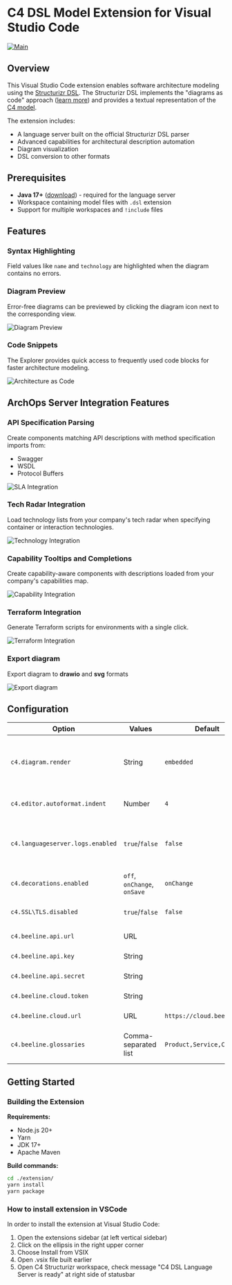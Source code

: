# C4 DSL Model Extension for Visual Studio Code
[![Main](https://github.com/tech-beeline/varp/actions/workflows/main.yaml/badge.svg)](https://github.com/tech-beeline/varp/actions/workflows/main.yaml)
## Overview

This Visual Studio Code extension enables software architecture modeling using the [Structurizr DSL](https://github.com/structurizr/dsl). The Structurizr DSL implements the "diagrams as code" approach ([learn more](https://docs.structurizr.com/)) and provides a textual representation of the [C4 model](https://c4model.com/).

The extension includes:
- A language server built on the official Structurizr DSL parser
- Advanced capabilities for architectural description automation
- Diagram visualization
- DSL conversion to other formats

## Prerequisites

- **Java 17+** ([download](https://java.com/en/download/)) - required for the language server
- Workspace containing model files with `.dsl` extension
- Support for multiple workspaces and `!include` files

## Features

### Syntax Highlighting

Field values like `name` and `technology` are highlighted when the diagram contains no errors.

### Diagram Preview

Error-free diagrams can be previewed by clicking the diagram icon next to the corresponding view.

![Diagram Preview](images/preview.png)

### Code Snippets

The Explorer provides quick access to frequently used code blocks for faster architecture modeling.

![Architecture as Code](images/plugin_aac.gif)

## ArchOps Server Integration Features

### API Specification Parsing

Create components matching API descriptions with method specification imports from:
- Swagger
- WSDL
- Protocol Buffers

![SLA Integration](images/plugin_sla.gif)

### Tech Radar Integration

Load technology lists from your company's tech radar when specifying container or interaction technologies.

![Technology Integration](images/plugin_tech.gif)

### Capability Tooltips and Completions

Create capability-aware components with descriptions loaded from your company's capabilities map.

![Capability Integration](images/plugin_capability.gif)

### Terraform Integration

Generate Terraform scripts for environments with a single click.

![Terraform Integration](images/terraform.gif)

### Export diagram

Export diagram to **drawio** and **svg** formats

![Export diagram](images/export.png)

## Configuration

| Option | Values | Default | Description |
|--------|--------|---------|-------------|
| `c4.diagram.render` | String | `embedded` | Diagram rendering method (embedded or structurizr.com cloud) |
| `c4.editor.autoformat.indent` | Number | `4` | Spaces per indentation level |
| `c4.languageserver.logs.enabled` | `true`/`false` | `false` | Enable language server logging to `c4-language-server.log` |
| `c4.decorations.enabled` | `off`, `onChange`, `onSave` | `onChange` | Text decoration timing |
| `c4.SSL\TLS.disabled` | `true`/`false` | `false` | Disable SSL/TLS verification |
| `c4.beeline.api.url` | URL | | ArchOPS server URL |
| `c4.beeline.api.key` | String | | ArchOPS API key |
| `c4.beeline.api.secret` | String | | ArchOPS API secret |
| `c4.beeline.cloud.token` | String | | Beeline Cloud security token |
| `c4.beeline.cloud.url` | URL | `https://cloud.beeline.ru` | Beeline Cloud API URL |
| `c4.beeline.glossaries` | Comma-separated list | `Product,Service,Customer` | Data dictionaries for model integration |

## Getting Started

### Building the Extension

**Requirements:**
- Node.js 20+
- Yarn
- JDK 17+
- Apache Maven

**Build commands:**
```bash
cd ./extension/
yarn install
yarn package
```

### How to install extension in VSCode

In order to install the extension at Visual Studio Code:

1. Open the extensions sidebar (at left vertical sidebar)
2. Click on the ellipsis in the right upper corner
3. Choose Install from VSIX
4. Open .vsix file built earlier
5. Open C4 Structurizr workspace, check message "C4 DSL Language Server is ready" at right side of statusbar

